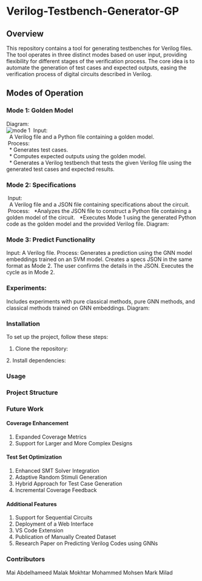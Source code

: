 # Verilog-Testbench-Generator-GP

## Overview
This repository contains a tool for generating testbenches for Verilog files. The tool operates in three distinct modes based on user input, providing flexibility for different stages of the verification process. The core idea is to automate the generation of test cases and expected outputs, easing the verification process of digital circuits described in Verilog.

## Modes of Operation
### Mode 1: Golden Model
Diagram:<br>
 ![mode 1](./modejpg)
&nbsp;Input: <br>
&nbsp;&nbsp;A Verilog file and a Python file containing a golden model.<br>
&nbsp;Process:<br>
&nbsp;&nbsp;* Generates test cases.<br>
&nbsp;&nbsp;* Computes expected outputs using the golden model.<br>
&nbsp;&nbsp;* Generates a Verilog testbench that tests the given Verilog file using the generated test cases and expected results.<br>


### Mode 2: Specifications<br>
&nbsp;Input:<br> 
&nbsp;&nbsp;A Verilog file and a JSON file containing specifications about the circuit.<br>
&nbsp;Process:
&nbsp;&nbsp;*Analyzes the JSON file to construct a Python file containing a golden model of the circuit.
&nbsp;&nbsp;*Executes Mode 1 using the generated Python code as the golden model and the provided Verilog file.
  Diagram:
 <!-- Update with correct path to the image -->

### Mode 3: Predict Functionality
Input: A Verilog file.
Process:
Generates a prediction using the GNN model embeddings trained on an SVM model.
Creates a specs JSON in the same format as Mode 2.
The user confirms the details in the JSON.
Executes the cycle as in Mode 2.

### Experiments:
Includes experiments with pure classical methods, pure GNN methods, and classical methods trained on GNN embeddings.
Diagram:
 <!-- Update with correct path to the image -->


### Installation
To set up the project, follow these steps:

1. Clone the repository:
<insert code snippet>
2. Install dependencies:
<insert code snippet>

### Usage

### Project Structure

### Future Work
#### Coverage Enhancement
1. Expanded Coverage Metrics
2. Support for Larger and More Complex Designs

#### Test Set Optimization
1. Enhanced SMT Solver Integration
2. Adaptive Random Stimuli Generation
3. Hybrid Approach for Test Case Generation
4. Incremental Coverage Feedback

#### Additional Features
1. Support for Sequential Circuits
2. Deployment of a Web Interface
3. VS Code Extension
4. Publication of Manually Created Dataset
5. Research Paper on Predicting Verilog Codes using GNNs

### Contributors
Mai Abdelhameed
Malak Mokhtar
Mohammed Mohsen
Mark Milad
